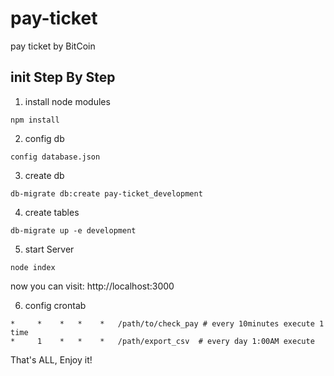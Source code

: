 # pay-ticket
pay ticket by BitCoin

## init Step By Step

  1. install node modules
  ```
  npm install
  ```
  
  2. config db
  ```
  config database.json
  ```
  
  3. create db
  ```
  db-migrate db:create pay-ticket_development
  ```
  
  4. create tables
  ```
  db-migrate up -e development
  ```
  
  5. start Server
  ```
  node index
  ```
  now you can visit: http://localhost:3000
  
  6. config crontab
  ```
  *     *    *   *    *   /path/to/check_pay # every 10minutes execute 1 time
  *     1    *   *    *   /path/export_csv  # every day 1:00AM execute
  ```

That's ALL, Enjoy it!
